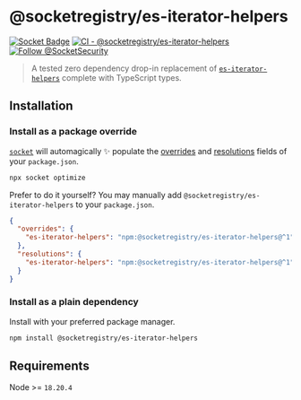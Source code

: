 # @socketregistry/es-iterator-helpers

[![Socket Badge](https://socket.dev/api/badge/npm/package/@socketregistry/es-iterator-helpers)](https://socket.dev/npm/package/@socketregistry/es-iterator-helpers)
[![CI - @socketregistry/es-iterator-helpers](https://github.com/SocketDev/socket-registry-js/actions/workflows/test.yml/badge.svg)](https://github.com/SocketDev/socket-registry-js/actions/workflows/test.yml)
[![Follow @SocketSecurity](https://img.shields.io/twitter/follow/SocketSecurity?style=social)](https://twitter.com/SocketSecurity)

> A tested zero dependency drop-in replacement of
> [`es-iterator-helpers`](https://socket.dev/npm/package/es-iterator-helpers)
> complete with TypeScript types.

## Installation

### Install as a package override

[`socket`](https://socket.dev/npm/package/socket) will automagically :sparkles:
populate the
[overrides](https://docs.npmjs.com/cli/v9/configuring-npm/package-json#overrides)
and [resolutions](https://yarnpkg.com/configuration/manifest#resolutions) fields
of your `package.json`.

```sh
npx socket optimize
```

Prefer to do it yourself? You may manually add
`@socketregistry/es-iterator-helpers` to your `package.json`.

```json
{
  "overrides": {
    "es-iterator-helpers": "npm:@socketregistry/es-iterator-helpers@^1"
  },
  "resolutions": {
    "es-iterator-helpers": "npm:@socketregistry/es-iterator-helpers@^1"
  }
}
```

### Install as a plain dependency

Install with your preferred package manager.

```sh
npm install @socketregistry/es-iterator-helpers
```

## Requirements

Node >= `18.20.4`
